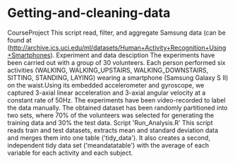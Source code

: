 # Getting-and-cleaning-data
CourseProject
This script read, filter, and aggregate Samsung data (can be found at (http://archive.ics.uci.edu/ml/datasets/Human+Activity+Recognition+Using+Smartphones).
Experiment and data desciption
The experiments have been carried out with a group of 30 volunteers. Each person performed six activities (WALKING, WALKING_UPSTAIRS, WALKING_DOWNSTAIRS, SITTING, STANDING, LAYING) wearing a smartphone (Samsung Galaxy S II) on the waist.Using its embedded accelerometer and gyroscope, we captured 3-axial linear acceleration and 3-axial angular velocity at a constant rate of 50Hz. The experiments have been video-recorded to label the data manually. The obtained dataset has been randomly partitioned into two sets, where 70% of the volunteers was selected for generating the training data and 30% the test data.
Script 'Run_Analysis.R'
This script reads train and test datasets, extracts mean and standard deviation data and merges them into one table ('tidy_data'). It also creates a second, independent tidy data set ('meandatatable') with the average of each variable for each activity and each subject.
